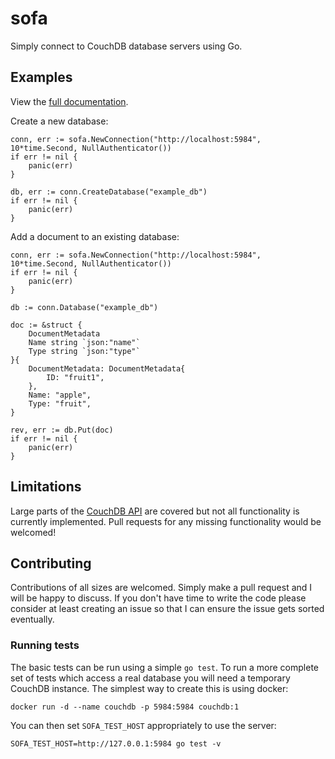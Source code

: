 # sofa

Simply connect to CouchDB database servers using Go.

## Examples

View the [full documentation](https://godoc.org/github.com/joelnb/sofa).

Create a new database:

    conn, err := sofa.NewConnection("http://localhost:5984", 10*time.Second, NullAuthenticator())
    if err != nil {
        panic(err)
    }

    db, err := conn.CreateDatabase("example_db")
    if err != nil {
        panic(err)
    }

Add a document to an existing database:

    conn, err := sofa.NewConnection("http://localhost:5984", 10*time.Second, NullAuthenticator())
    if err != nil {
        panic(err)
    }

    db := conn.Database("example_db")

    doc := &struct {
        DocumentMetadata
        Name string `json:"name"`
        Type string `json:"type"`
    }{
        DocumentMetadata: DocumentMetadata{
            ID: "fruit1",
        },
        Name: "apple",
        Type: "fruit",
    }

    rev, err := db.Put(doc)
    if err != nil {
        panic(err)
    }

## Limitations

Large parts of the [CouchDB API](http://docs.couchdb.org/en/2.0.0/api/) are covered but not all functionality is currently implemented. Pull requests for any missing functionality would be welcomed!

## Contributing

Contributions of all sizes are welcomed. Simply make a pull request and I will be happy to discuss. If you don't have time to write the code please consider at least creating an issue so that I can ensure the issue gets sorted eventually.

### Running tests

The basic tests can be run using a simple `go test`. To run a more complete set of tests which access a real database you will need a temporary CouchDB instance. The simplest way to create this is using docker:

    docker run -d --name couchdb -p 5984:5984 couchdb:1

You can then set `SOFA_TEST_HOST` appropriately to use the server:

    SOFA_TEST_HOST=http://127.0.0.1:5984 go test -v
